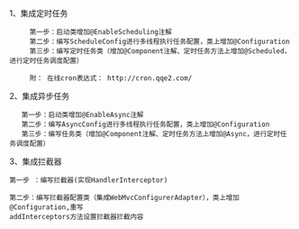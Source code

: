 
1、集成定时任务

	     第一步：启动类增加@EnableScheduling注解
	     第二步：编写ScheduleConfig进行多线程执行任务配置，类上增加@Configuration
	     第三步：编写定时任务类（增加@Component注解、定时任务方法上增加@Scheduled，进行定时任务调度配置）
	     
	     附： 在线cron表达式： http://cron.qqe2.com/

2、集成异步任务

	   第一步：启动类增加@EnableAsync注解
	   第二步：编写AsyncConfig进行多线程执行任务配置，类上增加@Configuration
	   第三步：编写任务类（增加@Component注解、定时任务方法上增加@Async，进行定时任务调度配置）
	   
3、集成拦截器

	第一步 ：编写拦截器(实现HandlerInterceptor)
	
	第二步：编写拦截器配置类（集成WebMvcConfigurerAdapter），类上增加@Configuration,重写
	addInterceptors方法设置拦截器拦截内容